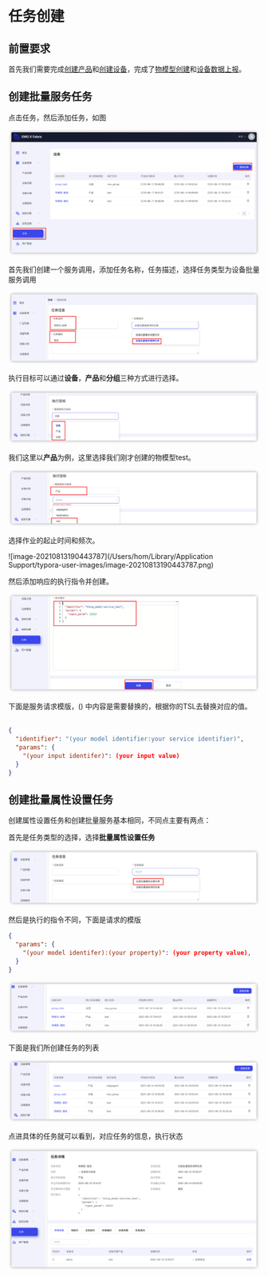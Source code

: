 # 任务创建

## 前置要求

首先我们需要完成[创建产品]( ./create_device.md)和[创建设备](./create_product.md)，完成了[物模型创建](./create_thing_model.md)和[设备数据上报](./device_data_upload.md)。

## 创建批量服务任务

点击任务，然后添加任务，如图

![image-20210813172529219](./_assets/image-20210813172529219.png)

首先我们创建一个服务调用，添加任务名称，任务描述，选择任务类型为设备批量服务调用

![image-20210813185041608](./_assets/image-20210813185041608.png)

执行目标可以通过**设备**，**产品**和**分组**三种方式进行选择。

![image-20210813185703872](./_assets/image-20210813185703872.png)

我们这里以**产品**为例，这里选择我们刚才创建的物模型test。

![image-20210813190235991](./_assets/image-20210813190235991.png)

选择作业的起止时间和频次。

![image-20210813190443787](/Users/hom/Library/Application Support/typora-user-images/image-20210813190443787.png)

然后添加响应的执行指令并创建。

![image-20210813190744270](./_assets/image-20210813190744270.png)

下面是服务请求模版，() 中内容是需要替换的，根据你的TSL去替换对应的值。

```json

{
  "identifier": "(your model identifier:your service identifier)",
  "params": {
    "(your input identifer)": (your input value)
  }
}
```

## 创建批量属性设置任务

创建属性设置任务和创建批量服务基本相同，不同点主要有两点：

首先是任务类型的选择，选择**批量属性设置任务**

![image-20210813192151010](./_assets/image-20210813192151010.png)

然后是执行的指令不同，下面是请求的模版

```json
{
  "params": {
    "(your model identifer):(your property)": (your property value),
  }
}
```

![image-20210813192600331](./_assets/image-20210813192600331.png)

下面是我们所创建任务的列表

![image-20210813192824502](./_assets/image-20210813192824502.png)

点进具体的任务就可以看到，对应任务的信息，执行状态

![image-20210813193010025](./_assets/image-20210813193010025.png)